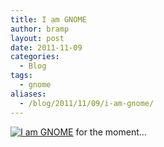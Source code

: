 ```yaml
---
title: I am GNOME
author: bramp
layout: post
date: 2011-11-09
categories:
  - Blog
tags:
  - gnome
aliases:
  - /blog/2011/11/09/i-am-gnome/
---
```

[<img border="0" alt="I am GNOME" src="http://www.gnome.org/wp-content/uploads/2011/04/iamgnome.png" />][1] for the moment&#8230;

 [1]: https://live.gnome.org/ThreePointZero/Promote "Help promote GNOME 3!"
